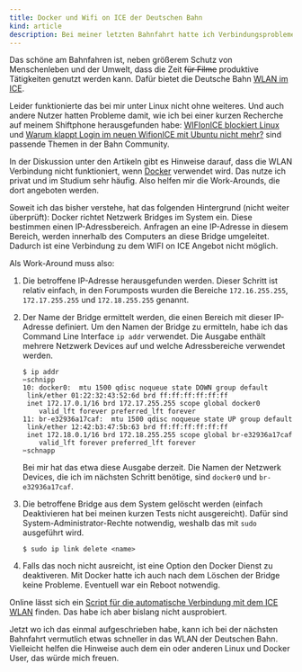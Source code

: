 ```yaml
---
title: Docker und Wifi on ICE der Deutschen Bahn
kind: article
description: Bei meiner letzten Bahnfahrt hatte ich Verbindungsprobleme mit dem ICE WLAN und meinem Linux Laptop. Hier notiere ich mir, wie ich sie umgehen konnte.
---
```


Das schöne am Bahnfahren ist, neben größerem Schutz von Menschenleben
und der Umwelt, dass die Zeit <del>für Filme</del> produktive
Tätigkeiten genutzt werden kann. Dafür bietet die Deutsche Bahn
[WLAN im ICE][].

Leider funktionierte das bei mir unter Linux nicht ohne weiteres. Und
auch andere Nutzer hatten Probleme damit, wie ich bei einer kurzen
Recherche auf meinem Shiftphone herausgefunden habe: [WIFIonICE
blockiert Linux][] und [Warum klappt Login im neuen WifionICE mit
Ubuntu nicht mehr?][ubuntu] sind passende Themen in der Bahn
Community.

In der Diskussion unter den Artikeln gibt es Hinweise darauf, dass die
WLAN Verbindung nicht funktioniert, wenn [Docker][] verwendet wird.
Das nutze ich privat und im Studium sehr häufig. Also helfen mir die
Work-Arounds, die dort angeboten werden.

Soweit ich das bisher verstehe, hat das folgenden Hintergrund (nicht
weiter überprüft): Docker richtet Netzwerk Bridges im System ein.
Diese bestimmen einen IP-Adressbereich. Anfragen an eine IP-Adresse in
diesem Bereich, werden innerhalb des Computers an diese Bridge
umgeleitet. Dadurch ist eine Verbindung zu dem WIFI on ICE Angebot
nicht möglich.

Als Work-Around muss also:

1.  Die betroffene IP-Adresse herausgefunden werden. Dieser Schritt
    ist relativ einfach, in den Forumposts wurden die Bereiche
    `172.16.255.255`, `172.17.255.255` und `172.18.255.255` genannt.

1.  Der Name der Bridge ermittelt werden, die einen Bereich mit dieser
    IP-Adresse definiert. Um den Namen der Bridge zu ermitteln, habe
    ich das Command Line Interface `ip addr` verwendet. Die Ausgabe
    enthält mehrere Netzwerk Devices auf und welche Adressbereiche
    verwendet werden.
   
    <pre><code>$ ip addr
    ✂️schnipp
    10: docker0: <NO-CARRIER,BROADCAST,MULTICAST,UP> mtu 1500 qdisc noqueue state DOWN group default 
     link/ether 01:22:32:43:52:6d brd ff:ff:ff:ff:ff:ff
     inet 172.17.0.1/16 brd 172.17.255.255 scope global docker0
        valid_lft forever preferred_lft forever
    11: br-e32936a17caf: <BROADCAST,MULTICAST,UP,LOWER_UP> mtu 1500 qdisc noqueue state UP group default 
     link/ether 12:42:b3:47:5b:63 brd ff:ff:ff:ff:ff:ff
     inet 172.18.0.1/16 brd 172.18.255.255 scope global br-e32936a17caf
        valid_lft forever preferred_lft forever
    ✂️schnapp
    </code></pre>

    Bei mir hat das etwa diese Ausgabe derzeit. Die Namen der Netzwerk
    Devices, die ich im nächsten Schritt benötige, sind `docker0` und
    `br-e32936a17caf`.

1.  Die betroffene Bridge aus dem System gelöscht werden (einfach
    Deaktivieren hat bei meinen kurzen Tests nicht ausgereicht). Dafür
    sind System-Administrator-Rechte notwendig, weshalb das mit `sudo`
    ausgeführt wird.
    
    ```
    $ sudo ip link delete <name>
    ```

1.  Falls das noch nicht ausreicht, ist eine Option den Docker Dienst
    zu deaktiveren. Mit Docker hatte ich auch nach dem Löschen der
    Bridge keine Probleme. Eventuell war ein Reboot notwendig.

Online lässt sich ein [Script für die automatische Verbindung mit dem
ICE WLAN][autoconnect] finden. Das habe ich aber bislang nicht
ausprobiert.

Jetzt wo ich das einmal aufgeschrieben habe, kann ich bei der nächsten
Bahnfahrt vermutlich etwas schneller in das WLAN der Deutschen Bahn.
Vielleicht helfen die Hinweise auch dem ein oder anderen Linux und
Docker User, das würde mich freuen.

[wlan im ice]: https://inside.bahn.de/wifionice-wlan-ice-login/

[wifionice blockiert linux]: https://community.bahn.de/questions/1277967-wifionice-blockiert-linux

[ubuntu]: https://community.bahn.de/questions/1271091-klappt-login-neuen-wifionice-ubuntu-mehr

[docker]: https://www.docker.com/

[Autoconnect]: https://gist.github.com/dicer/b21300fbbfdd8cf011756a8673b6f69c
